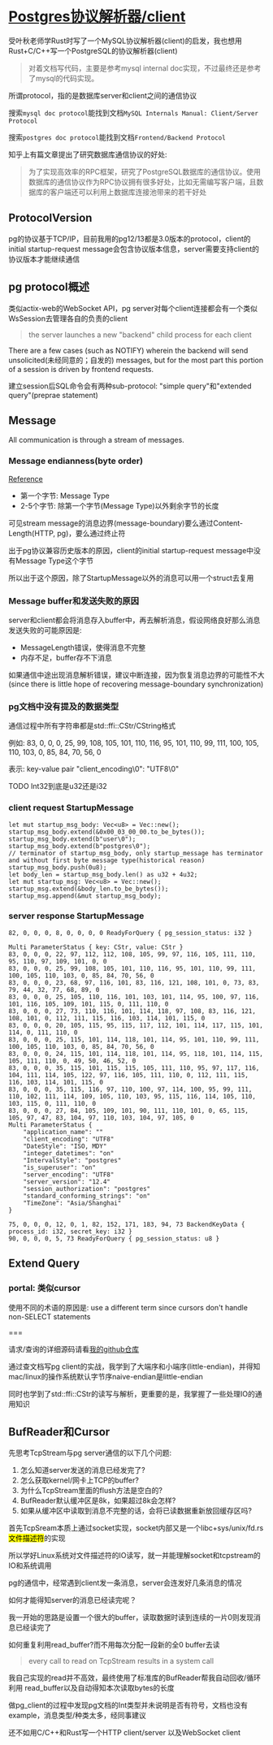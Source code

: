 # [Postgres协议解析器/client](/2020/10/pg_protocol.md)

受叶秋老师学Rust时写了一个MySQL协议解析器(client)的启发，我也想用Rust+C/C++写一个PostgreSQL的协议解析器(client)

> 对着文档写代码，主要是参考mysql internal doc实现，不过最终还是参考了mysql的代码实现。

所谓protocol，指的是数据库server和client之间的通信协议

搜索`mysql doc protocol`能找到文档`MySQL Internals Manual: Client/Server Protocol`

搜索`postgres doc protocol`能找到文档`Frontend/Backend Protocol`

知乎上有篇文章提出了研究数据库通信协议的好处:

> 为了实现高效率的RPC框架，研究了PostgreSQL数据库的通信协议。使用数据库的通信协议作为RPC协议拥有很多好处，比如无需编写客户端，且数据库的客户端还可以利用上数据库连接池带来的若干好处

## ProtocolVersion

pg的协议基于TCP/IP，目前我用的pg12/13都是3.0版本的protocol，client的initial startup-request message会包含协议版本信息，server需要支持client的协议版本才能继续通信

## pg protocol概述

类似actix-web的WebSocket API，pg server对每个client连接都会有一个类似WsSession去管理各自的负责的client

> the server launches a new "backend" child process for each client

There are a few cases (such as NOTIFY) wherein the backend will send unsolicited(未经同意的；自发的) messages, 
but for the most part this portion of a session is driven by frontend requests.

建立session后SQL命令会有两种sub-protocol: "simple query"和"extended query"(preprae statement)

## Message

All communication is through a stream of messages. 

### Message endianness(byte order)

[Reference](https://www.postgresql.org/docs/current/protocol-message-formats.html)

- 第一个字节: Message Type
- 2-5个字节: 除第一个字节(Message Type)以外剩余字节的长度

可见stream message的消息边界(message-boundary)要么通过Content-Length(HTTP, pg)，要么通过终止符

出于pg协议兼容历史版本的原因，client的initial startup-request message中没有Message Type这个字节

所以出于这个原因，除了StartupMessage以外的消息可以用一个struct去复用

### Message buffer和发送失败的原因

server和client都会将消息存入buffer中，再去解析消息，假设网络良好那么消息发送失败的可能原因是:

- MessageLength错误，使得消息不完整
- 内存不足，buffer存不下消息

如果通信中途出现消息解析错误，建议中断连接，因为恢复消息边界的可能性不大(since there is little hope of recovering message-boundary synchronization)

### pg文档中没有提及的数据类型

通信过程中所有字符串都是std::ffi::CStr/CString格式

例如: 83, 0, 0, 0, 25, 99, 108, 105, 101, 110, 116, 95, 101, 110, 99, 111, 100, 105, 110, 103, 0, 85, 84, 70, 56, 0

表示: key-value pair "client_encoding\0": "UTF8\0"

TODO Int32到底是u32还是i32

### client request StartupMessage

```
let mut startup_msg_body: Vec<u8> = Vec::new();
startup_msg_body.extend(&0x00_03_00_00.to_be_bytes());
startup_msg_body.extend(b"user\0");
startup_msg_body.extend(b"postgres\0");
// terminator of startup_msg_body, only startup_message has terminator and without first byte message type(historical reason)
startup_msg_body.push(0u8);
let body_len = startup_msg_body.len() as u32 + 4u32;
let mut startup_msg: Vec<u8> = Vec::new();
startup_msg.extend(&body_len.to_be_bytes());
startup_msg.append(&mut startup_msg_body);
```

### server response StartupMessage

```text
82, 0, 0, 0, 8, 0, 0, 0, 0 ReadyForQuery { pg_session_status: i32 }

Multi ParameterStatus { key: CStr, value: CStr }
83, 0, 0, 0, 22, 97, 112, 112, 108, 105, 99, 97, 116, 105, 111, 110, 95, 110, 97, 109, 101, 0, 0
83, 0, 0, 0, 25, 99, 108, 105, 101, 110, 116, 95, 101, 110, 99, 111, 100, 105, 110, 103, 0, 85, 84, 70, 56, 0
83, 0, 0, 0, 23, 68, 97, 116, 101, 83, 116, 121, 108, 101, 0, 73, 83, 79, 44, 32, 77, 68, 89, 0
83, 0, 0, 0, 25, 105, 110, 116, 101, 103, 101, 114, 95, 100, 97, 116, 101, 116, 105, 109, 101, 115, 0, 111, 110, 0
83, 0, 0, 0, 27, 73, 110, 116, 101, 114, 118, 97, 108, 83, 116, 121, 108, 101, 0, 112, 111, 115, 116, 103, 114, 101, 115, 0
83, 0, 0, 0, 20, 105, 115, 95, 115, 117, 112, 101, 114, 117, 115, 101, 114, 0, 111, 110, 0
83, 0, 0, 0, 25, 115, 101, 114, 118, 101, 114, 95, 101, 110, 99, 111, 100, 105, 110, 103, 0, 85, 84, 70, 56, 0
83, 0, 0, 0, 24, 115, 101, 114, 118, 101, 114, 95, 118, 101, 114, 115, 105, 111, 110, 0, 49, 50, 46, 52, 0
83, 0, 0, 0, 35, 115, 101, 115, 115, 105, 111, 110, 95, 97, 117, 116, 104, 111, 114, 105, 122, 97, 116, 105, 111, 110, 0, 112, 111, 115, 116, 103, 114, 101, 115, 0
83, 0, 0, 0, 35, 115, 116, 97, 110, 100, 97, 114, 100, 95, 99, 111, 110, 102, 111, 114, 109, 105, 110, 103, 95, 115, 116, 114, 105, 110, 103, 115, 0, 111, 110, 0
83, 0, 0, 0, 27, 84, 105, 109, 101, 90, 111, 110, 101, 0, 65, 115, 105, 97, 47, 83, 104, 97, 110, 103, 104, 97, 105, 0
Multi ParameterStatus {
    "application_name": ""
    "client_encoding": "UTF8"
    "DateStyle": "ISO, MDY"
    "integer_datetimes": "on"
    "IntervalStyle": "postgres"
    "is_superuser": "on"
    "server_encoding": "UTF8"
    "server_version": "12.4"
    "session_authorization": "postgres"
    "standard_conforming_strings": "on"
    "TimeZone": "Asia/Shanghai"
}

75, 0, 0, 0, 12, 0, 1, 82, 152, 171, 183, 94, 73 BackendKeyData { process_id: i32, secret_key: i32 }
90, 0, 0, 0, 5, 73 ReadyForQuery { pg_session_status: u8 }
```

## Extend Query

### portal: 类似cursor

使用不同的术语的原因是: use a different term since cursors don't handle non-SELECT statements

===

请求/查询的详细源码请看[我的github仓库](https://github.com/pymongo/pg_client)

通过查文档写pg client的实战，我学到了大端序和小端序(little-endian)，并得知mac/linux的操作系统默认字节序naive-endian是little-endian

同时也学到了std::ffi::CStr的读写与解析，更重要的是，我掌握了一些处理IO的通用知识

## BufReader和Cursor

先思考TcpStream与pg server通信的以下几个问题:

1. 怎么知道server发送的消息已经发完了?
2. 怎么获取kernel/网卡上TCP的buffer?
3. 为什么TcpStream里面的flush方法是空白的?
4. BufReader默认缓冲区是8k，如果超过8k会怎样?
5. 如果从缓冲区中读取到消息不完整的话，会将已读数据重新放回缓存区吗?

首先TcpSream本质上通过socket实现，socket内部又是一个libc+sys/unix/fd.rs<mark>文件描述符</mark>的实现

所以学好Linux系统对文件描述符的IO读写，就一并能理解socket和tcpstream的IO和系统调用

pg的通信中，经常遇到client发一条消息，server会连发好几条消息的情况

如何才能得知server的消息已经读完呢？

我一开始的思路是设置一个很大的buffer，读取数据时读到连续的一片0则发现消息已经读完了

如何重复利用read_buffer?而不用每次分配一段新的全0 buffer去读

> every call to read on TcpStream results in a system call

我自己实现的read并不高效，最终使用了标准库的BufReader帮我自动回收/循环利用 read_buffer以及自动得知本次读取bytes的长度

做pg_client的过程中发现pg文档的Int类型并未说明是否有符号，文档也没有example，消息类型/种类太多，经同事建议

还不如用C/C++和Rust写一个HTTP client/server 以及WebSocket client
